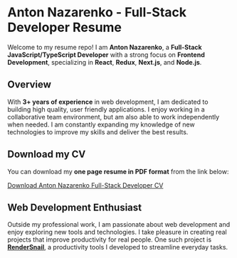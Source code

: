 # Anton Nazarenko - Full-Stack Developer Resume

Welcome to my resume repo! I am **Anton Nazarenko**, a **Full-Stack JavaScript/TypeScript Developer** with a strong focus on **Frontend Development**, specializing in **React**, **Redux**, **Next.js**, and **Node.js**.

## Overview
With **3+ years of experience** in web development, I am dedicated to building high quality, user friendly applications. I enjoy working in a collaborative team environment, but am also able to work independently when needed.  I am constantly expanding my knowledge of new technologies to improve my skills and deliver the best results.

## Download my CV
You can download my **one page resume in PDF format** from the link below:

[Download Anton Nazarenko Full-Stack Developer CV](https://nazanton.github.io/anton-nazarenko-fullstack-developer-cv/Anton_Nazarenko_Frontend_FullStack_Developer_CV.pdf)

## Web Development Enthusiast

Outside my professional work, I am passionate about web development and enjoy exploring new tools and technologies. I take pleasure in creating real projects that improve productivity for real people. One such project is **[RenderSnail](https://rendersnail.com)**, a productivity tools I developed to streamline everyday tasks.
